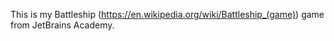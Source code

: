 This is my Battleship (https://en.wikipedia.org/wiki/Battleship_(game)) game from JetBrains Academy.
